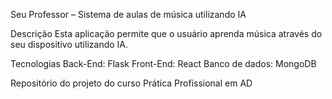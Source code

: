 Seu Professor – Sistema de aulas de música utilizando IA

Descrição
Esta aplicação permite que o usuário aprenda música através do seu dispositivo utilizando IA.


Tecnologias
	Back-End: Flask
Front-End: React
Banco de dados: MongoDB

Repositório do projeto do curso Prática Profissional em AD
